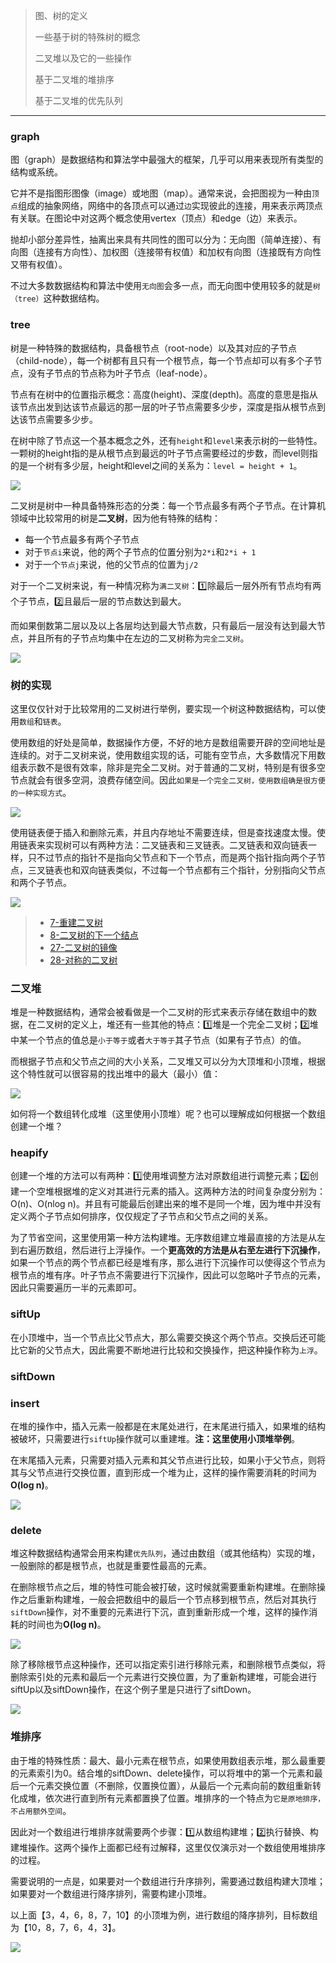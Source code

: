 > 图、树的定义
>
> 一些基于树的特殊树的概念
>
> 二叉堆以及它的一些操作
>
> 基于二叉堆的堆排序
>
> 基于二叉堆的优先队列
>
----

### graph

图（graph）是数据结构和算法学中最强大的框架，几乎可以用来表现所有类型的结构或系统。

它并不是指图形图像（image）或地图（map）。通常来说，会把图视为一种由`顶点`组成的抽象网络，网络中的各顶点可以通过`边`实现彼此的连接，用来表示两顶点有关联。在图论中对这两个概念使用vertex（顶点）和edge（边）来表示。

抛却小部分差异性，抽离出来具有共同性的图可以分为：无向图（简单连接）、有向图（连接有方向性）、加权图（连接带有权值）和加权有向图（连接既有方向性又带有权值）。

不过大多数数据结构和算法中使用`无向图`会多一点，而无向图中使用较多的就是`树（tree）`这种数据结构。



### tree

树是一种特殊的数据结构，具备根节点（root-node）以及其对应的子节点（child-node），每一个树都有且只有一个根节点，每一个节点却可以有多个子节点，没有子节点的节点称为叶子节点（leaf-node）。

节点有在树中的位置指示概念：高度(height)、深度(depth)。高度的意思是指从该节点出发到达该节点最远的那一层的叶子节点需要多少步，深度是指从根节点到达该节点需要多少步。

在树中除了节点这一个基本概念之外，还有`height`和`level`来表示树的一些特性。一颗树的height指的是从根节点到最远的叶子节点需要经过的步数，而level则指的是一个树有多少层，height和level之间的关系为：`level = height + 1`。

![](img/x44_height_level.png)

二叉树是树中一种具备特殊形态的分类：每一个节点最多有两个子节点。在计算机领域中比较常用的树是**二叉树**，因为他有特殊的结构：

* 每一个节点最多有两个子节点
* 对于`节点i`来说，他的两个子节点的位置分别为`2*i`和`2*i + 1`
* 对于一个`节点j`来说，他的父节点的位置为`j/2`


对于一个二叉树来说，有一种情况称为`满二叉树`：1️⃣除最后一层外所有节点均有两个子节点，2️⃣且最后一层的节点数达到最大。

而如果倒数第二层以及以上各层均达到最大节点数，只有最后一层没有达到最大节点，并且所有的子节点均集中在左边的二叉树称为`完全二叉树`。

![](img/x44_二叉树.png)

### 树的实现

这里仅仅针对于比较常用的二叉树进行举例，要实现一个树这种数据结构，可以使用`数组`和`链表`。

使用数组的好处是简单，数据操作方便，不好的地方是数组需要开辟的空间地址是连续的。对于二叉树来说，使用数组实现的话，可能有空节点，大多数情况下用数组表示数不是很有效率，除非是完全二叉树。对于普通的二叉树，特别是有很多空节点就会有很多空洞，浪费存储空间。因此`如果是一个完全二叉树，使用数组确是很方便的一种实现方式`。

![](img/x44_tree_imp_array.png)

使用链表便于插入和删除元素，并且内存地址不需要连续，但是查找速度太慢。使用链表来实现树可以有两种方法：二叉链表和三叉链表。二叉链表和双向链表一样，只不过节点的指针不是指向父节点和下一个节点，而是两个指针指向两个子节点，三叉链表也和双向链表类似，不过每一个节点都有三个指针，分别指向父节点和两个子节点。

![](img/x44_tree_imp_link.png)

> * [7-重建二叉树](https://github.com/CyC2018/Interview-Notebook/blob/master/notes/剑指%20offer%20题解.md#7-重建二叉树)
> * [8-二叉树的下一个结点](https://github.com/CyC2018/Interview-Notebook/blob/master/notes/剑指%20offer%20题解.md#8-二叉树的下一个结点)
> * [27-二叉树的镜像](https://github.com/CyC2018/Interview-Notebook/blob/master/notes/剑指%20offer%20题解.md#27-二叉树的镜像)
> * [28-对称的二叉树](https://github.com/CyC2018/Interview-Notebook/blob/master/notes/剑指%20offer%20题解.md#28-对称的二叉树)



### 二叉堆

堆是一种数据结构，通常会被看做是一个二叉树的形式来表示存储在数组中的数据，在二叉树的定义上，堆还有一些其他的特点：1️⃣堆是一个完全二叉树；2️⃣堆中某一个节点的值总是`小于等于`或者`大于等于`其子节点（如果有子节点）的值。

而根据子节点和父节点之间的大小关系，二叉堆又可以分为大顶堆和小顶堆，根据这个特性就可以很容易的找出堆中的最大（最小）值：

![](img/x44_heap.png)

如何将一个数组转化成堆（这里使用小顶堆）呢？也可以理解成如何根据一个数组创建一个堆？



### heapify

创建一个堆的方法可以有两种：1️⃣使用堆调整方法对原数组进行调整元素；2️⃣创建一个空堆根据堆的定义对其进行元素的插入。这两种方法的时间复杂度分别为：O(n)、O(nlog n)。并且有可能最后创建出来的堆不是同一个堆，因为堆中并没有定义两个子节点如何排序，仅仅规定了子节点和父节点之间的关系。

为了节省空间，这里使用第一种方法构建堆。无序数组建立堆最直接的方法是从左到右遍历数组，然后进行上浮操作。一个**更高效的方法是从右至左进行下沉操作**，如果一个节点的两个节点都已经是堆有序，那么进行下沉操作可以使得这个节点为根节点的堆有序。叶子节点不需要进行下沉操作，因此可以忽略叶子节点的元素，因此只需要遍历一半的元素即可。



### siftUp

在小顶堆中，当一个节点比父节点大，那么需要交换这个两个节点。交换后还可能比它新的父节点大，因此需要不断地进行比较和交换操作，把这种操作称为`上浮`。



### siftDown



### insert

在堆的操作中，插入元素一般都是在末尾处进行，在末尾进行插入，如果堆的结构被破坏，只需要进行`siftUp`操作就可以重建堆。**注：这里使用小顶堆举例**。

在末尾插入元素，只需要对插入元素和其父节点进行比较，如果小于父节点，则将其与父节点进行交换位置，直到形成一个堆为止，这样的操作需要消耗的时间为**O(log n)**。

![](img/x44_heap_insert_tail.png)



### delete

堆这种数据结构通常会用来构建`优先队列`，通过由数组（或其他结构）实现的堆，一般删除的都是根节点，也就是重要性最高的元素。

在删除根节点之后，堆的特性可能会被打破，这时候就需要重新构建堆。在删除操作之后重新构建堆，一般会把数组中的最后一个节点移到根节点，然后对其执行`siftDown`操作，对不重要的元素进行下沉，直到重新形成一个堆，这样的操作消耗的时间也为**O(log n)**。

![](img/x44_heap_delete_root.png)

除了移除根节点这种操作，还可以指定索引进行移除元素，和删除根节点类似，将删除索引处的元素和最后一个元素进行交换位置，为了重新构建堆，可能会进行siftUp以及siftDown操作，在这个例子里是只进行了siftDown。

![](img/x44_heap_delete_any.png)



### 堆排序

由于堆的特殊性质：最大、最小元素在根节点，如果使用数组表示堆，那么最重要的元素索引为0。结合堆的siftDown、delete操作，可以将堆中的第一个元素和最后一个元素交换位置（不删除，仅置换位置），从最后一个元素向前的数组重新转化成堆，依次进行直到所有元素都置换了位置。堆排序的一个特点为`它是原地排序，不占用额外空间`。

因此对一个数组进行堆排序就需要两个步骤：1️⃣从数组构建堆；2️⃣执行替换、构建堆操作。这两个操作上面都已经有过解释，这里仅仅演示对一个数组使用堆排序的过程。

需要说明的一点是，如果要对一个数组进行升序排列，需要通过数组构建大顶堆；如果要对一个数组进行降序排列，需要构建小顶堆。

以上面【3，4，6，8，7，10】的小顶堆为例，进行数组的降序排列，目标数组为【10，8，7，6，4，3】。

![](img/x44_heap_sort.png)